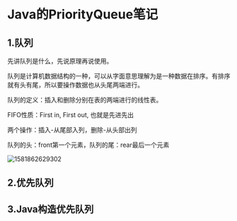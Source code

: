 # Java的PriorityQueue笔记

## 1.队列

先讲队列是什么，先说原理再说使用。

队列是计算机数据结构的一种，可以从字面意思理解为是一种数据在排序。有排序就有头有尾，所以要操作数据也从头尾两端进行。

队列的定义：插入和删除分别在表的两端进行的线性表。

FIFO性质：First in, First out, 也就是先进先出

两个操作：插入-从尾部入列，删除-从头部出列

队列的头：front第一个元素，队列的尾：rear最后一个元素

![1581862629302](C:\Users\wonde\AppData\Roaming\Typora\typora-user-images\1581862629302.png)



## 2.优先队列



## 3.Java构造优先队列

